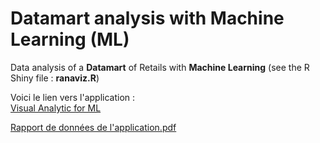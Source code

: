 # Datamart analysis with Machine Learning (ML)
Data analysis of a **Datamart** of Retails with **Machine Learning** (see the R Shiny file : **ranaviz.R**)

Voici le lien vers l'application :  
[Visual Analytic for ML]( https://smd-lab-tech.shinyapps.io/Shiny_Dataviz/)

[Rapport de données de l'application.pdf](/rprt_ana_donnee_avancees_22-1.pdf)
